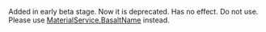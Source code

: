Added in early beta stage. Now it is deprecated. Has no effect. Do not
use. Please use [MaterialService.BasaltName](https://create.roblox.com/docs/reference/engine/classes/MaterialService#BasaltName) instead.